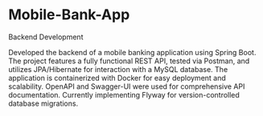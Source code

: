 # Mobile-Bank-App

Backend Development

Developed the backend of a mobile banking application using Spring Boot. The project features a fully functional REST API, tested via Postman, and utilizes JPA/Hibernate for interaction with a MySQL database. The application is containerized with Docker for easy deployment and scalability. OpenAPI and Swagger-UI were used for comprehensive API documentation. Currently implementing Flyway for version-controlled database migrations.
